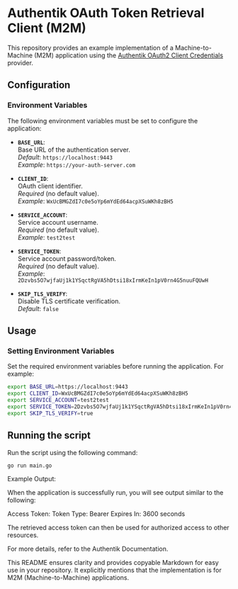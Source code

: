 
# Authentik OAuth Token Retrieval Client (M2M)

This repository provides an example implementation of a Machine-to-Machine (M2M) application using the [Authentik OAuth2 Client Credentials](https://docs.goauthentik.io/docs/add-secure-apps/providers/oauth2/client_credentials) provider.

## Configuration

### Environment Variables

The following environment variables must be set to configure the application:

- **`BASE_URL`**:  
  Base URL of the authentication server.  
  *Default*: `https://localhost:9443`  
  *Example*: `https://your-auth-server.com`

- **`CLIENT_ID`**:  
  OAuth client identifier.  
  *Required* (no default value).  
  *Example*: `WxUcBMGZdI7c0e5oYp6mYdEd64acpXSuWKh8zBH5`

- **`SERVICE_ACCOUNT`**:  
  Service account username.  
  *Required* (no default value).  
  *Example*: `test2test`

- **`SERVICE_TOKEN`**:  
  Service account password/token.  
  *Required* (no default value).  
  *Example*: `2Dzvbs5O7wjfaUj1k1YSqctRgVA5hDtsi18xIrmKeIn1pV0rn4G5nuuFQUwH`

- **`SKIP_TLS_VERIFY`**:  
  Disable TLS certificate verification.  
  *Default*: `false`

## Usage

### Setting Environment Variables

Set the required environment variables before running the application. For example:

```bash
export BASE_URL=https://localhost:9443
export CLIENT_ID=WxUcBMGZdI7c0e5oYp6mYdEd64acpXSuWKh8zBH5
export SERVICE_ACCOUNT=test2test
export SERVICE_TOKEN=2Dzvbs5O7wjfaUj1k1YSqctRgVA5hDtsi18xIrmKeIn1pV0rn4G5nuuFQUwH
export SKIP_TLS_VERIFY=true
```

## Running the script

Run the script using the following command:

`go run main.go`

Example Output:

When the application is successfully run, you will see output similar to the following:

Access Token: <retrieved-access-token>
Token Type: Bearer
Expires In: 3600 seconds

The retrieved access token can then be used for authorized access to other resources.

For more details, refer to the Authentik Documentation.

This README ensures clarity and provides copyable Markdown for easy use in your repository. It explicitly mentions that the implementation is for M2M (Machine-to-Machine) applications.
